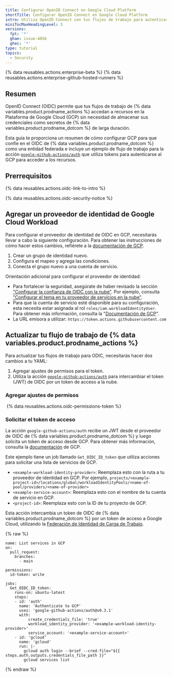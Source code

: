 ```yaml
---
title: Configurar OpenID Connect en Google Cloud Platform
shortTitle: Configurar OpenID Connect en Google Cloud Platform
intro: Utiliza OpenID Connect con tus flujos de trabajo para autenticarte con Google Cloud Platform.
miniTocMaxHeadingLevel: 3
versions:
  fpt: '*'
  ghae: issue-4856
  ghec: '*'
type: tutorial
topics:
  - Security
---
```


{% data reusables.actions.enterprise-beta %}
{% data reusables.actions.enterprise-github-hosted-runners %}

## Resumen

OpenID Connect (OIDC) permite que tus flujos de trabajo de {% data variables.product.prodname_actions %} accedan a recursos en la Plataforma de Google Cloud (GCP) sin necesidad de almacenar sus credenciales como secretos de {% data variables.product.prodname_dotcom %} de larga duración.

Esta guía te proporciona un resumen de cómo configurar GCP para que confíe en el OIDC de {% data variables.product.prodname_dotcom %} como una entidad federada e incluye un ejemplo de flujo de trabajo para la acción [`google-github-actions/auth`](https://github.com/google-github-actions/auth) que utiliza tokens para autenticarse al GCP para acceder a los recursos.

## Prerrequisitos

{% data reusables.actions.oidc-link-to-intro %}

{% data reusables.actions.oidc-security-notice %}

## Agregar un proveedor de identidad de Google Cloud Workload

Para configurar el proveedor de identidad de OIDC en GCP, necesitarás llevar a cabo la siguiente configuración. Para obtener las instrucciones de cómo hacer estos cambios, refiérete a la [documentación de GCP](https://github.com/google-github-actions/auth).

1. Crear un grupo de identidad nuevo.
2. Configura el mapeo y agrega las condiciones.
3. Conecta el grupo nuevo a una cuenta de servicio.

Orientación adicional para configurar el proveedor de identidad:

- Para fortalecer la seguridad, asegúrate de haber revisado la sección ["Configurar la confianza de OIDC con la nube"](/actions/deployment/security-hardening-your-deployments/about-security-hardening-with-openid-connect#configuring-the-oidc-trust-with-the-cloud). Por ejemplo, consulta ["Configurar el tema en tu proveedor de servicios en la nube"](/actions/deployment/security-hardening-your-deployments/about-security-hardening-with-openid-connect#configuring-the-subject-in-your-cloud-provider).
- Para que la cuenta de servicio esté disponible para su configuración, esta necesita estar asignada al rol `roles/iam.workloadIdentityUser`. Para obtener más información, consulta la "[Documentación de GCP](https://cloud.google.com/iam/docs/workload-identity-federation?_ga=2.114275588.-285296507.1634918453#conditions)".
- La URL emisora a utilizar: `https://token.actions.githubusercontent.com`

## Actualizar tu flujo de trabajo de {% data variables.product.prodname_actions %}

Para actualizar tus flujos de trabajo para ODIC, necesitarás hacer dos cambios a tu YAML:
1. Agregar ajustes de permisos para el token.
2. Utiliza la acción [`google-github-actions/auth`](https://github.com/google-github-actions/auth) para intercambiar el token (JWT) de OIDC por un token de acceso a la nube.

### Agregar ajustes de permisos

 {% data reusables.actions.oidc-permissions-token %}

### Solicitar el token de acceso

La acción `google-github-actions/auth` recibe un JWT desde el proveedor de OIDC de {% data variables.product.prodname_dotcom %} y luego solicita un token de acceso desde GCP. Para obtener más información, consulta la [documentación](https://github.com/google-github-actions/auth) de GCP.

Este ejemplo tiene un job llamado `Get_OIDC_ID_token` que utiliza acciones para solicitar una lista de servicios de GCP.

- `<example-workload-identity-provider>`: Reemplaza esto con la ruta a tu proveedor de identidad en GCP. Por ejemplo, `projects/<example-project-id>/locations/global/workloadIdentityPools/<name-of-pool/providers/<name-of-provider>`
- `<example-service-account>`: Reemplaza esto con el nombre de tu cuenta de servicio en GCP.
- `<project-id>`: Reemplaza esto con la ID de tu proyecto de GCP.

Esta acción intercambia un token de OIDC de {% data variables.product.prodname_dotcom %} por un token de acceso a Google Cloud, utilizando la [Federación de Identidad de Carga de Trabajo](https://cloud.google.com/iam/docs/workload-identity-federation).

{% raw %}
```yaml{:copy}
name: List services in GCP
on:
  pull_request:
    branches:
      - main

permissions:
  id-token: write

jobs:
  Get_OIDC_ID_token:
    runs-on: ubuntu-latest
    steps:
    - id: 'auth'
      name: 'Authenticate to GCP'
      uses: 'google-github-actions/auth@v0.3.1'
      with:
          create_credentials_file: 'true'
          workload_identity_provider: '<example-workload-identity-provider>'
          service_account: '<example-service-account>'
    - id: 'gcloud'
      name: 'gcloud'
      run: |-
        gcloud auth login --brief --cred-file="${{ steps.auth.outputs.credentials_file_path }}"
        gcloud services list
```
{% endraw %}

